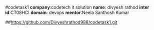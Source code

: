 #codetask1
**company**:codetech it solution
**name**: divyesh rathod
**inter id**:CT08HCI
**domain**: devops
**mentor**:Neela Santhosh Kumar 

##https://github.com/Divyeshrathod988/codetask1.git
